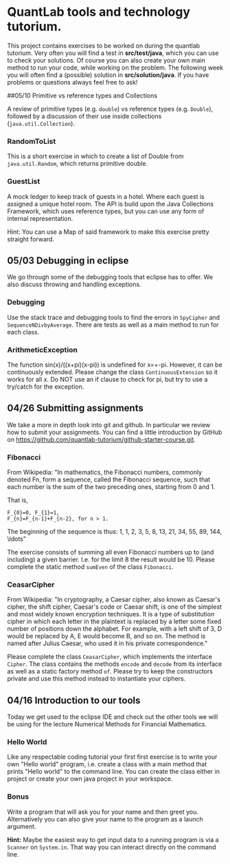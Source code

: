# QuantLab tools and technology tutorium.

This project contains exercises to be worked on during the quantlab tutorium. Very often you will find a test in **src/test/java**, which you can use to check your solutions. Of course you can also create your own main method to run your code, while working on the problem. The following week you will often find a (possible) solution in **src/solution/java**. If you have problems or questions always feel free to ask!






##05/10 Primitive vs reference types and Collections

A review of primitive types (e.g. `double`) vs reference types (e.g. `Double`), followed by a discussion of their use inside collections (`java.util.Collection`).

### RandomToList

This is a short exercise in which to create a list of Double from `java.util.Random`, which returns 
primitive double.

### GuestList

A mock ledger to keep track of guests in a hotel. Where each guest is assigned a unique hotel room.
The API is build upon the Java Collections Framework, which uses reference types, but you can use 
any form of internal representation.

Hint: You can use a Map of said framework to make this exercise pretty straight forward.






## 05/03 Debugging in eclipse

We go through some of the debugging tools that eclipse has to offer. We also discuss throwing and handling exceptions.

### Debugging

Use the stack trace and debugging tools to find the errors in `SpyCipher` and `SequenceNDivbyAverage`. There are tests as well as a main method to run for each class.

### ArithmeticException

The function sin(x)/((x+pi)(x-pi)) is undefined for x=+-pi. However, it can be continuously extended. Please change the class `ContinuousExtension` so it works for all x. Do NOT use an if clause to check for pi, but try to use a try/catch for the exception.




## 04/26 Submitting assignments

We take a more in depth look into git and github. In particular we review how to submit your assignments.
You can find a little introduction by GitHub on https://github.com/quantlab-tutorium/github-starter-course.git.

### Fibonacci

From Wikipedia:
"In mathematics, the Fibonacci numbers, commonly denoted Fn, form a sequence, called the Fibonacci
sequence, such that each number is the sum of the two preceding ones, starting from 0 and 1.

  That is,

    F_{0}=0, F_{1}=1,
    F_{n}=F_{n-1}+F_{n-2}, for n > 1.

The beginning of the sequence is thus:
1, 1, 2, 3, 5, 8, 13, 21, 34, 55, 89, 144, \ldots"

The exercise consists of summing all even Fibonacci numbers up to (and including) a given barrier.
I.e. for the limit 8 the result would be 10.
Please complete the static method `sumEven` of the class `Fibonacci`.

### CeasarCipher

From Wikipedia:
"In cryptography, a Caesar cipher, also known as Caesar's cipher, the shift cipher, Caesar's code
or Caesar shift, is one of the simplest and most widely known encryption techniques. It is a type
of substitution cipher in which each letter in the plaintext is replaced by a letter some fixed
number of positions down the alphabet. For example, with a left shift of 3, D would be replaced
by A, E would become B, and so on. The method is named after Julius Caesar, who used it in his
private correspondence."

Please complete the class `CeasarCipher`, which implements the interface `Cipher`. The class
contains the methods `encode` and `decode` from its interface as well as a static factory
method `of`. Please try to keep the constructors private and use this method instead to instantiate your ciphers.




## 04/16 Introduction to our tools

Today we get used to the eclipse IDE and check out the other tools we will be using for the lecture Numerical Methods for Financial Mathematics.

### Hello World

Like any respectable coding tutorial your first first exercise is to write your own "Hello world" program, i.e. create a class with a main method that prints "Hello world" to the command line. You can create the class either in project or create your own java project in your workspace.

### Bonus

Write a program that will ask you for your name and then greet you. Alternatively you can also give your name to the program as a launch argument.

**Hint:** Maybe the easiest way to get input data to a running program is via a `Scanner` on `System.in`. That way you can interact directly on the command line.
